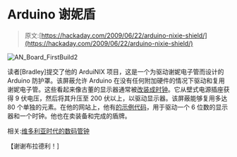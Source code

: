 # Arduino 谢妮盾

> 原文:[https://hackaday.com/2009/06/22/arduino-nixie-shield/](https://hackaday.com/2009/06/22/arduino-nixie-shield/)

![AN_Board_FirstBuild2](../Images/41835da429c3ad1a68a8df42b70ca71f.png "AN_Board_FirstBuild2")

读者[Bradley]提交了他的 ArduiNIX 项目，这是一个为驱动谢妮电子管而设计的 Arduino 防护罩。该屏蔽允许 Arduino 在没有任何附加硬件的情况下驱动和复用谢妮电子管。这些看起来像古董的显示器通常被[改装成时钟](http://hackaday.com/2008/07/14/victorian-nixie-tube-clock/)。它从壁式电源插座获得 9 伏电压，然后将其升压至 200 伏以上，以驱动显示器。该屏蔽能够复用多达 80 个单独的元素。在他的网站上，他有[的示例代码](http://www.arduinix.com/Main/Downloads.htm)，用于驱动一个 6 位数的显示器和一个时钟。他也在卖装备和完成的盾牌。

相关:[维多利亚时代的数码管钟](http://hackaday.com/2008/07/14/victorian-nixie-tube-clock/)

【谢谢布拉德利！]